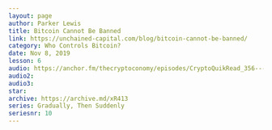 ```yaml
---
layout: page
author: Parker Lewis
title: Bitcoin Cannot Be Banned
link: https://unchained-capital.com/blog/bitcoin-cannot-be-banned/
category: Who Controls Bitcoin?
date: Nov 8, 2019
lesson: 6
audio: https://anchor.fm/thecryptoconomy/episodes/CryptoQuikRead_356---Bitcoin-Cannot-be-Banned-Parker-Lewis-eb05gd/a-a1i88ov
audio2: 
audio3: 
star: 
archive: https://archive.md/xR413
series: Gradually, Then Suddenly
seriesnr: 10
---
```

